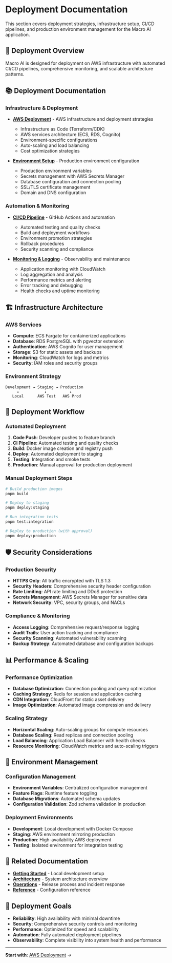 # Deployment Documentation

This section covers deployment strategies, infrastructure setup, CI/CD pipelines, and production environment management for the Macro AI application.

## 🚀 Deployment Overview

Macro AI is designed for deployment on AWS infrastructure with automated CI/CD pipelines, comprehensive monitoring, and scalable architecture patterns.

## 📚 Deployment Documentation

### Infrastructure & Deployment

- **[AWS Deployment](./aws-deployment.md)** - AWS infrastructure and deployment strategies

  - Infrastructure as Code (Terraform/CDK)
  - AWS services architecture (ECS, RDS, Cognito)
  - Environment-specific configurations
  - Auto-scaling and load balancing
  - Cost optimization strategies

- **[Environment Setup](./environment-setup.md)** - Production environment configuration
  - Production environment variables
  - Secrets management with AWS Secrets Manager
  - Database configuration and connection pooling
  - SSL/TLS certificate management
  - Domain and DNS configuration

### Automation & Monitoring

- **[CI/CD Pipeline](./ci-cd-pipeline.md)** - GitHub Actions and automation

  - Automated testing and quality checks
  - Build and deployment workflows
  - Environment promotion strategies
  - Rollback procedures
  - Security scanning and compliance

- **[Monitoring & Logging](./monitoring-logging.md)** - Observability and maintenance
  - Application monitoring with CloudWatch
  - Log aggregation and analysis
  - Performance metrics and alerting
  - Error tracking and debugging
  - Health checks and uptime monitoring

## 🏗️ Infrastructure Architecture

### AWS Services

- **Compute**: ECS Fargate for containerized applications
- **Database**: RDS PostgreSQL with pgvector extension
- **Authentication**: AWS Cognito for user management
- **Storage**: S3 for static assets and backups
- **Monitoring**: CloudWatch for logs and metrics
- **Security**: IAM roles and security groups

### Environment Strategy

```mermaid
Development → Staging → Production
     ↓           ↓          ↓
   Local      AWS Test   AWS Prod
```

## 🔄 Deployment Workflow

### Automated Deployment

1. **Code Push**: Developer pushes to feature branch
2. **CI Pipeline**: Automated testing and quality checks
3. **Build**: Docker image creation and registry push
4. **Deploy**: Automated deployment to staging
5. **Testing**: Integration and smoke tests
6. **Production**: Manual approval for production deployment

### Manual Deployment Steps

```bash
# Build production images
pnpm build

# Deploy to staging
pnpm deploy:staging

# Run integration tests
pnpm test:integration

# Deploy to production (with approval)
pnpm deploy:production
```

## 🛡️ Security Considerations

### Production Security

- **HTTPS Only**: All traffic encrypted with TLS 1.3
- **Security Headers**: Comprehensive security header configuration
- **Rate Limiting**: API rate limiting and DDoS protection
- **Secrets Management**: AWS Secrets Manager for sensitive data
- **Network Security**: VPC, security groups, and NACLs

### Compliance & Monitoring

- **Access Logging**: Comprehensive request/response logging
- **Audit Trails**: User action tracking and compliance
- **Security Scanning**: Automated vulnerability scanning
- **Backup Strategy**: Automated database and configuration backups

## 📊 Performance & Scaling

### Performance Optimization

- **Database Optimization**: Connection pooling and query optimization
- **Caching Strategy**: Redis for session and application caching
- **CDN Integration**: CloudFront for static asset delivery
- **Image Optimization**: Automated image compression and delivery

### Scaling Strategy

- **Horizontal Scaling**: Auto-scaling groups for compute resources
- **Database Scaling**: Read replicas and connection pooling
- **Load Balancing**: Application Load Balancer with health checks
- **Resource Monitoring**: CloudWatch metrics and auto-scaling triggers

## 🔧 Environment Management

### Configuration Management

- **Environment Variables**: Centralized configuration management
- **Feature Flags**: Runtime feature toggling
- **Database Migrations**: Automated schema updates
- **Configuration Validation**: Zod schema validation in production

### Deployment Environments

- **Development**: Local development with Docker Compose
- **Staging**: AWS environment mirroring production
- **Production**: High-availability AWS deployment
- **Testing**: Isolated environment for integration testing

## 🔗 Related Documentation

- **[Getting Started](../getting-started/README.md)** - Local development setup
- **[Architecture](../architecture/README.md)** - System architecture overview
- **[Operations](../operations/README.md)** - Release process and incident response
- **[Reference](../reference/README.md)** - Configuration reference

## 🎯 Deployment Goals

- **Reliability**: High availability with minimal downtime
- **Security**: Comprehensive security controls and monitoring
- **Performance**: Optimized for speed and scalability
- **Automation**: Fully automated deployment pipelines
- **Observability**: Complete visibility into system health and performance

---

**Start with**: [AWS Deployment](./aws-deployment.md) →
